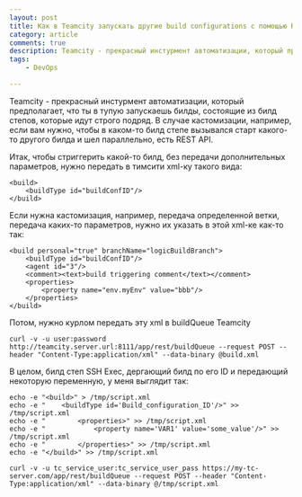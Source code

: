 ```yaml
---
layout: post
title: Как в Teamcity запускать другие build configurations с помощью REST API
category: article
comments: true
description: Teamcity - прекрасный инстурмент автоматизации, который предполагает, что ты в тупую запускаешь билды, состоящие из билд степов, которые идут строго подряд. В случае кастомизации, например, если вам нужно, чтобы в каком-то билд степе вызывался старт какого-то другого билда и шел параллельно, есть REST API.
tags:
    - DevOps

---
```


Teamcity - прекрасный инстурмент автоматизации, который предполагает, что ты в тупую запускаешь билды, состоящие из билд степов, которые идут строго подряд. В случае кастомизации, например, если вам нужно, чтобы в каком-то билд степе вызывался старт какого-то другого билда и шел параллельно, есть REST API.

Итак, чтобы cтриггерить какой-то билд, без передачи дополнительных параметров, нужно передать в тимсити xml-ку такого вида:

```
<build>
    <buildType id="buildConfID"/>
</build>
```

Если нужна кастомизация, например, передача определенной ветки, передача каких-то параметров, нужно их указать в этой xml-ке как-то так:

```
<build personal="true" branchName="logicBuildBranch">
    <buildType id="buildConfID"/>
    <agent id="3"/>
    <comment><text>build triggering comment</text></comment>
    <properties>
        <property name="env.myEnv" value="bbb"/>
    </properties>
</build>
```

Потом, нужно курлом передать эту xml в buildQueue Teamcity

`curl -v -u user:password http://teamcity.server.url:8111/app/rest/buildQueue --request POST --header "Content-Type:application/xml" --data-binary @build.xml`

В целом, билд степ SSH Exec, дергающий билд по его ID и передающий некоторую переменную, у меня выглядит так:

```
echo -e "<build>" > /tmp/script.xml
echo -e "    <buildType id='Build_configuration_ID'/>" >> /tmp/script.xml
echo -e "        <properties>" >> /tmp/script.xml
echo -e "            <property name='VAR1' value='some_value'/>" >> /tmp/script.xml
echo -e "        </properties>" >> /tmp/script.xml
echo -e "</build>" >> /tmp/script.xml

curl -v -u tc_service_user:tc_service_user_pass https://my-tc-server.com/app/rest/buildQueue --request POST --header "Content-Type:application/xml" --data-binary @/tmp/script.xml
```
